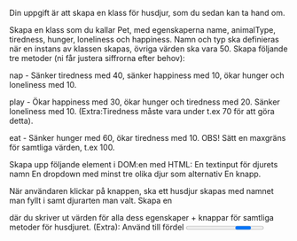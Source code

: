 Din uppgift är att skapa en klass för husdjur, som du sedan kan ta hand om.

Skapa en klass som du kallar Pet, med egenskaperna  name, animalType, tiredness, hunger, loneliness och happiness. Namn och typ ska definieras när en instans av klassen skapas, övriga värden ska vara 50. Skapa följande tre metoder (ni får justera siffrorna efter behov):

nap - Sänker tiredness med 40, sänker happiness med 10, ökar hunger och loneliness med 10.

play - Ökar happiness med 30, ökar hunger och tiredness med 20. Sänker loneliness med 10. (Extra:Tiredness måste vara under t.ex 70 för att göra detta).

eat - Sänker hunger med 60, ökar tiredness med 10.
OBS! Sätt en maxgräns för samtliga värden, t.ex 100.

Skapa upp följande element i DOM:en med HTML:
En textinput för djurets namn
En dropdown med minst tre olika djur som alternativ
En knapp.

När användaren klickar på knappen, ska ett husdjur skapas med namnet man fyllt i samt djurarten man valt. Skapa en <div> där du skriver ut värden för alla dess egenskaper + knappar för samtliga metoder för husdjuret. (Extra): Använd till fördel <progress>-taggen för att visa ut värden t.ex hunger = 75/100. Du kan läsa om <progress> här: https://www.w3schools.com/TAgs/tag_progress.asp
Man ska kunna skapa flera husdjur.
När man använder en metod, ska det skrivas ut ett meddelande vad man gör och med vilket djur t.ex. “You played with Maya!” eller “You took a nap with Lexi” etc.  
Lägg till en bild på djuret i div:en baserat på vilken djursort man valt.
Hitta på egen funktionalitet! Din fantasi sätter gränsen :) Sätt t.ex en timer så att för varje 10 sekund, höjs samtliga värden förutom happiness med 10.












@import url('https://fonts.googleapis.com/css2?family=Orbitron:wght@400..900&display=swap');

*{
    margin: 0;
    padding: 0;
    
}
body{
    background-color:rgb(154, 183, 228);
    font-family: "Orbitron", sans-serif;
}
.btn{
    font-family: "Orbitron", sans-serif;
    background-color: rgb(134, 160, 199);
    color: white;
    border: none;
    padding: 5px;
    font-size: 1rem;
    height:100px;
    width: 100px;
    box-shadow: 0 2px 4px darkslategray;
    cursor: pointer;
    transition: all 0.2s ease;
    border-radius: 70%;
}




html pet container 
<div id="containerTwo">

        <div class="containerCardOne">
            <div id="card">
                <img src="./assets/07-rubble-removebg-preview.png" alt="">
            </div>
        </div>
        <div class="containerCardTwo">
            <div id="card">
                <img src="./assets/6aee81e4f0ae4fff8e3449d72880f111-removebg-preview.png" alt="">
            </div>
        </div>
        <div class="containerCardThree">
            <div id="card">
                <img src="./assets/07587df2a21d6ac08d73c2a7b9a0054f-removebg-preview.png">
            </div>
        </div>
    </div>


      //   #containerTwo {
  //     display: flex;
  //     justify-content: space-between;

  //     .containerCardOne,
  //     .containerCardTwo,
  //     .containerCardThree {
  //         flex: 1;
  //         height: 20vh;
  //     }
  //     .containerCardOne{
  //         border-radius: 10%;
  //       background-color: rgb(219, 202, 51);
  //       display: flex;
  //       justify-content: center;
  //       justify-content: center;
  //       img{

  //         max-width: 100%;
  //         max-height: 100%;
  //       }
  //     }
  //     .containerCardTwo{
  //       border-radius: 10%;
  //       background-color: rgb(59, 135, 197);
  //       display: flex;
  //       justify-content: center;
  //       justify-content: center;
  //       img{

  //         max-width: 100%;
  //         max-height: 100%;
  //       }
  //     }
  //     .containerCardThree{
  //       border-radius: 10%;
  //       background-color: rgb(202, 41, 41);
  //       display: flex;
  //       justify-content: center;
  //       justify-content: center;
  //       img{

  //         max-width: 100%;
  //         max-height: 100%;
  //       }
  //     }
  // }